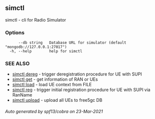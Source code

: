 ## simctl

simctl - cli for Radio Simulator

### Options

```
      --db string   Database URL for simulator (default "mongodb://127.0.0.1:27017")
  -h, --help        help for simctl
```

### SEE ALSO

* [simctl dereg](simctl_dereg.md)	 - trigger deregistration procedure for UE with SUPI
* [simctl get](simctl_get.md)	 - get information of RAN or UEs
* [simctl load](simctl_load.md)	 - load UE context from FILE
* [simctl reg](simctl_reg.md)	 - trigger initial registration procedure for UE with SUPI via RanName
* [simctl upload](simctl_upload.md)	 - upload all UEs to free5gc DB

###### Auto generated by spf13/cobra on 23-Mar-2021
